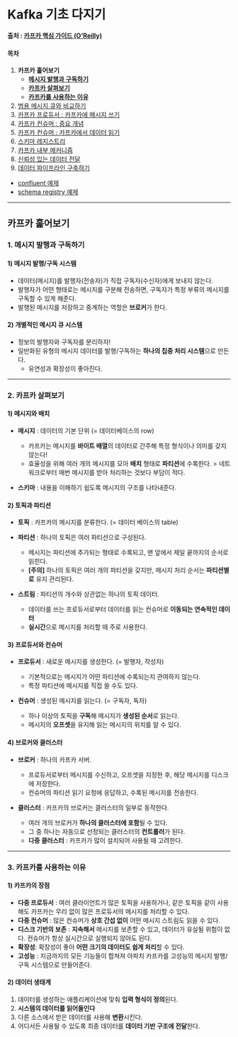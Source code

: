 # Kafka 기초 다지기

 **출처 : [카프카 핵심 가이드 (O'Reilly)](https://book.naver.com/bookdb/book_detail.nhn?bid=14093855)**

#### 목차

1. **카프카 훑어보기**
   - [**메시지 발행과 구독하기**](#1-메시지-발행과-구독하기)
   - [**카프카 살펴보기**](#2-카프카-살펴보기)
   - [**카프카를 사용하는 이유**](#3-카프카를-사용하는-이유)
2. [범용 메시지 큐와 비교하기](https://github.com/3457soso/TIL/blob/master/Kafka/02_compare.md)
3. [카프카 프로듀서 : 카프카에 메시지 쓰기](https://github.com/3457soso/TIL/blob/master/Kafka/03_producer.md) 
4. [카프카 컨슈머 : 중요 개념](https://github.com/3457soso/TIL/blob/master/Kafka/04_consumer_core.md)
5. [카프카 컨슈머 : 카프카에서 데이터 읽기](https://github.com/3457soso/TIL/blob/master/Kafka/05_consumer_use.md)
6. [스키마 레지스트리](https://github.com/3457soso/TIL/blob/master/Kafka/06_schema_registry.md)
7. [카프카 내부 메커니즘](https://github.com/3457soso/TIL/blob/master/Kafka/07_inside.md)
8. [신뢰성 있는 데이터 전달](https://github.com/3457soso/TIL/blob/master/Kafka/08_reliability.md)
9. [데이터 파이프라인 구축하기](https://github.com/3457soso/TIL/blob/master/Kafka/09_data_pipeline.md)

- [confluent 예제](https://github.com/3457soso/TIL/blob/master/Kafka/99_confluent_example)
- [schema registry 예제](https://github.com/3457soso/TIL/blob/master/Kafka/99_schema_registry_example)



___

## 카프카 훑어보기

### 1. 메시지 발행과 구독하기

#### 1) 메시지 발행/구독 시스템

- 데이터(메시지)를 발행자(전송자)가 직접 구독자(수신자)에게 보내지 않는다.
- 발행자가 어떤 형태로는 메시지를 구분해 전송하면, 구독자가 특정 부류의 메시지를 구독할 수 있게 해준다.
- 발행된 메시지를 저장하고 중계하는 역할은 **브로커**가 한다.

  

#### 2) 개별적인 메시지 큐 시스템

- 정보의 발행자와 구독자를 분리하자!
- 일반화된 유형의 메시지 데이터를 발행/구독하는 **하나의 집중 처리 시스템**으로 만든다.
  - 유연성과 확장성이 좋아진다.



___

### 2. 카프카 살펴보기

#### 1) 메시지와 배치

- **메시지** : 데이터의 기본 단위 (= 데이터베이스의 row)
  - 카프카는 메시지를 **바이트 배열**의 데이터로 간주해 특정 형식이나 의미를 갖지 않는다!
  - 효율성을 위해 여러 개의 메시지를 모아 **배치** 형태로 **파티션**에 수록한다.
    \> 네트워크로부터 매번 메시지를 받아 처리하는 것보다 부담이 적다.

- **스키마** : 내용을 이해하기 쉽도록 메시지의 구조를 나타내준다.



#### 2) 토픽과 파티션

- **토픽** : 카프카의 메시지를 분류한다. (= 데이터 베이스의 table)

- **파티션** : 하나의 토픽은 여러 파티션으로 구성된다.
  - 메시지는 파티션에 추가되는 형태로 수록되고, 맨 앞에서 제일 끝까지의 순서로 읽힌다.
  - **[주의]** 하나의 토픽은 여러 개의 파티션을 갖지만, 메시지 처리 순서는 **파티션별로** 유지 관리된다.
  
- **스트림** : 파티션의 개수와 상관없는 하나의 토픽 데이터. 
  - 데이터를 쓰는 프로듀서로부터 데이터를 읽는 컨슈머로 **이동되는 연속적인 데이터**
  - **실시간**으로 메시지를 처리할 때 주로 사용한다.



#### 3) 프로듀서와 컨슈머

- **프로듀서** : 새로운 메시지를 생성한다. (= 발행자, 작성자)
  - 기본적으로는 메시지가 어떤 파티션에 수록되는지 관여하지 않는다.
  - 특정 파티션에 메시지를 직접 쓸 수도 있다.
  
- **컨슈머** : 생성된 메시지를 읽는다. (= 구독자, 독자)
  - 하나 이상의 토픽을 **구독**해 메시지가 **생성된 순서**로 읽는다.
  - 메시지의 **오프셋**을 유지해 읽는 메시지의 위치를 알 수 있다.



#### 4) 브로커와 클러스터

- **브로커** : 하나의 카프카 서버.
  - 프로듀서로부터 메시지를 수신하고, 오프셋을 지정한 후, 해당 메시지를 디스크에 저장한다.
  - 컨슈머의 파티션 읽기 요청에 응답하고, 수록된 메시지를 전송한다.
  
- **클러스터** : 카프카의 브로커는 클러스터의 일부로 동작한다.
  - 여러 개의 브로커가 **하나의 클러스터에 포함**될 수 있다.
  - 그 중 하나는 자동으로 선정되는 클러스터의 **컨트롤러**가 된다.
  - **다중 클러스터** : 카프카가 많이 설치되어 사용될 때 고려한다.



___

### 3. 카프카를 사용하는 이유

#### 1) 카프카의 장점

- **다중 프로듀서** : 여러 클라이언트가 많은 토픽을 사용하거나, 같은 토픽을 같이 사용해도 카프카는 무리 없이 많은 프로듀서의 메시지를 처리할 수 있다.
- **다중 컨슈머** : 많은 컨슈머가 **상호 간섭 없이** 어떤 메시지 스트림도 읽을 수 있다.  
- **디스크 기반의 보존** : **지속해서** 메시지를 보존할 수 있고, 데이터가 유실될 위험이 없다. 컨슈머가 항상 실시간으로 실행되지 않아도 된다.
- **확장성**: 확장성이 좋아 **어떤 크기의 데이터도 쉽게 처리**할 수 있다.
- **고성능** : 지금까지의 모든 기능들이 합쳐져 아파치 카프카를 고성능의 메시지 발행/구독 시스템으로 만들어준다.

  

#### 2) 데이터 생태계

1. 데이터를 생성하는 애플리케이션에 맞춰 **입력 형식이 정의**된다.
2. **시스템의 데이터를 읽어들인다**
3. 다른 소스에서 받은 데이터를 사용해 **변환**시킨다.
4. 어디서든 사용될 수 있도록 최종 데이터를 **데이터 기반 구조에 전달**한다.
